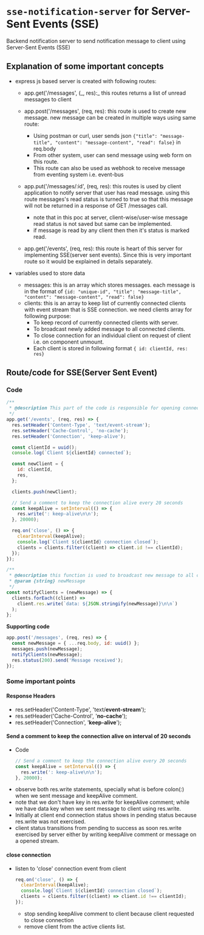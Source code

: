 # `sse-notification-server` for Server-Sent Events (SSE)

Backend notification server to send notification message to client using Server-Sent Events (SSE)

## Explanation of some important concepts

- express js based server is created with following routes:

  - app.get('/messages', (\_, res):\_ this routes returns a list of unread messages to client

  - app.post('/messages', (req, res): this route is used to create new message. new message can be created in multiple ways using same route:

    - Using postman or curl, user sends json `{"title": "message-title", "content": "message-content", "read": false}` in req.body
    - From other system, user can send message using web form on this route.
    - This route can also be used as webhook to receive message from eventing system i.e. event-bus

  - app.put('/messages/:id', (req, res): this routes is used by client application to notify server that user has read message. using this route messages's read status is turned to true so that this message will not be returned in a response of GET /messages call.

    - note that in this poc at server, client-wise/user-wise message read status is not saved but same can be implemented.
    - if message is read by any client then then it's status is marked read.

  - app.get('/events', (req, res): this route is heart of this server for implementing SSE(server sent events). Since this is very important route so it would be explained in details separately.

- variables used to store data

  - messages: this is an array which stores messages. each message is in the format of `{id: "unique-id", "title": "message-title", "content": "message-content", "read": false}`
  - clients: this is an array to keep list of currently connected clients with event stream that is SSE connection. we need clients array for following purpose:
    - To keep record of currently connected clients with server.
    - To broadcast newly added message to all connected clients.
    - To close connection for an individual client on request of client i.e. on component unmount.
    - Each client is stored in following format `{ id: clientId, res: res}`

## Route/code for SSE(Server Sent Event)

### Code

```js
/**
 * @description This part of the code is responsible for opening connection and closing connection for server sent events between client and server
 */
app.get('/events', (req, res) => {
  res.setHeader('Content-Type', 'text/event-stream');
  res.setHeader('Cache-Control', 'no-cache');
  res.setHeader('Connection', 'keep-alive');

  const clientId = uuid();
  console.log(`Client ${clientId} connected`);

  const newClient = {
    id: clientId,
    res,
  };

  clients.push(newClient);

  // Send a comment to keep the connection alive every 20 seconds
  const keepAlive = setInterval(() => {
    res.write(': keep-alive\n\n');
  }, 20000);

  req.on('close', () => {
    clearInterval(keepAlive);
    console.log(`Client ${clientId} connection closed`);
    clients = clients.filter((client) => client.id !== clientId);
  });
});

/**
 * @description this function is used to broadcast new message to all clients
 * @param {string} newMessage
 */
const notifyClients = (newMessage) => {
  clients.forEach((client) =>
    client.res.write(`data: ${JSON.stringify(newMessage)}\n\n`)
  );
};
```

**Supporting code**

```js
app.post('/messages', (req, res) => {
  const newMessage = { ...req.body, id: uuid() };
  messages.push(newMessage);
  notifyClients(newMessage);
  res.status(200).send('Message received');
});
```

### Some important points

#### Response Headers

- res.setHeader('Content-Type', 'text/**event-stream**');
- res.setHeader('Cache-Control', '**no-cache**');
- res.setHeader('Connection', '**keep-alive**');

#### Send a comment to keep the connection alive on interval of 20 seconds

- Code
  ```js
  // Send a comment to keep the connection alive every 20 seconds
  const keepAlive = setInterval(() => {
    res.write(': keep-alive\n\n');
  }, 20000);
  ```
- observe both res.write statements, specially what is before colon(:) when we sent message and keepAlive comment.
- note that we don't have key in res.write for keepAlive comment; while we have data key when we sent message to client using res.write.
- Initially at client end connection status shows in pending status because res.write was not exercised.
- client status transitions from pending to success as soon res.write exercised by server either by writing keepAlive comment or message on a opened stream.

#### close connection

- listen to 'close' connection event from client
  ```js
  req.on('close', () => {
    clearInterval(keepAlive);
    console.log(`Client ${clientId} connection closed`);
    clients = clients.filter((client) => client.id !== clientId);
  });
  ```
  - stop sending keepAlive comment to client because client requested to close connection
  - remove client from the active clients list.
